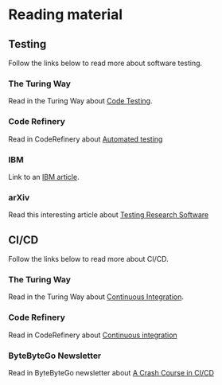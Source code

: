 # Reading material

## Testing
Follow the links below to read more about software testing.

### The Turing Way
Read in the Turing Way about [Code Testing](https://the-turing-way.netlify.app/reproducible-research/testing).

### Code Refinery
Read in CodeRefinery about [Automated testing](https://coderefinery.github.io/testing/motivation/)

### IBM
Link to an [IBM article](https://www.ibm.com/topics/software-testing).

### arXiv
Read this interesting article about [Testing Research Software](https://arxiv.org/abs/2205.15982)

## CI/CD
Follow the links below to read more about CI/CD.

### The Turing Way
Read in the Turing Way about [Continuous Integration](https://the-turing-way.netlify.app/reproducible-research/ci).

### Code Refinery
Read in CodeRefinery about [Continuous integration](https://coderefinery.github.io/testing/continuous-integration/)

### ByteByteGo Newsletter
Read in ByteByteGo newsletter about [A Crash Course in CI/CD](https://blog.bytebytego.com/p/a-crash-course-in-cicd)